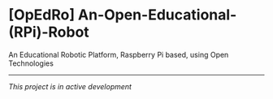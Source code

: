 # [OpEdRo] An-Open-Educational-(RPi)-Robot
An Educational Robotic Platform, Raspberry Pi based, using Open Technologies

---
*This project is in active development*

